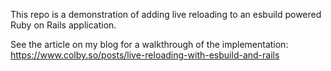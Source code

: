 This repo is a demonstration of adding live reloading to an esbuild powered Ruby on Rails application.

See the article on my blog for a walkthrough of the implementation: https://www.colby.so/posts/live-reloading-with-esbuild-and-rails
